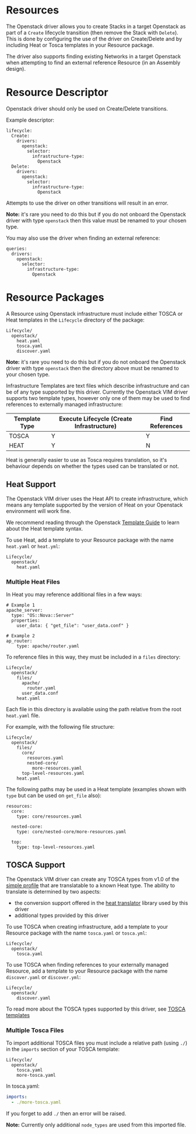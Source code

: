 # Resources

The Openstack driver allows you to create Stacks in a target Openstack as part of a `Create` lifecycle transition (then remove the Stack with `Delete`). This is done by configuring the use of the driver on Create/Delete and by including Heat or Tosca templates in your Resource package. 

The driver also supports finding existing Networks in a target Openstack when attempting to find an external reference Resource (in an Assembly design).

# Resource Descriptor

Openstack driver should only be used on Create/Delete transitions.

Example descriptor:
```
lifecycle:
  Create:
    drivers:
      openstack:
        selector:
          infrastructure-type:
            Openstack
  Delete:
    drivers:
      openstack:
        selector:
          infrastructure-type:
            Openstack
```

Attempts to use the driver on other transitions will result in an error.

**Note:** it's rare you need to do this but if you do not onboard the Openstack driver with type `openstack` then this value must be renamed to your chosen type.

You may also use the driver when finding an external reference:

```
queries:
  drivers:
    openstack:
      selector:
        infrastructure-type:
          Openstack
```

# Resource Packages

A Resource using Openstack infrastructure must include either TOSCA or Heat templates in the `Lifecycle` directory of the package:

```
Lifecycle/
  openstack/
    heat.yaml
    tosca.yaml
    discover.yaml
```

**Note:** it's rare you need to do this but if you do not onboard the Openstack driver with type `openstack` then the directory above must be renamed to your chosen type. 

Infrastructure Templates are text files which describe infrastructure and can be of any type supported by this driver. Currently the Openstack VIM driver supports two template types, however only one of them may be used to find references to externally managed infrastructure:

| Template Type | Execute Lifecycle (Create Infrastructure) | Find References |
| --- | --- | --- |
| TOSCA | Y | Y |
| HEAT | Y | N |

Heat is generally easier to use as Tosca requires translation, so it's behaviour depends on whether the types used can be translated or not.

## Heat Support

The Openstack VIM driver uses the Heat API to create infrastructure, which means any template supported by the version of Heat on your Openstack environment will work fine.

We recommend reading through the Openstack [Template Guide](https://docs.openstack.org/heat/train/template_guide/) to learn about the Heat template syntax.

To use Heat, add a template to your Resource package with the name `heat.yaml` or `heat.yml`:

```
Lifecycle/
  openstack/
    heat.yaml
```

### Multiple Heat Files

In Heat you may reference additional files in a few ways: 

```
# Example 1
apache_server:
  type: "OS::Nova::Server"
  properties: 
    user_data: { "get_file": "user_data.conf" }

# Example 2
ap_router: 
    type: apache/router.yaml
```

To reference files in this way, they must be included in a `files` directory:

```
Lifecycle/
  openstack/
    files/
      apache/
        router.yaml
      user_data.conf
    heat.yaml
```

Each file in this directory is available using the path relative from the root `heat.yaml` file. 

For example, with the following file structure:

```
Lifecycle/
  openstack/
    files/
      core/
        resources.yaml
        nested-core/
          more-resources.yaml
      top-level-resources.yaml
    heat.yaml
```

The following paths may be used in a Heat template (examples shown with `type` but can be used on `get_file` also):

```
resources:
  core: 
    type: core/resources.yaml

  nested-core:
    type: core/nested-core/more-resources.yaml

  top:
    type: top-level-resources.yaml
```

## TOSCA Support

The Openstack VIM driver can create any TOSCA types from v1.0 of the [simple profile](http://docs.oasis-open.org/tosca/TOSCA-Simple-Profile-YAML/v1.0/csprd02/TOSCA-Simple-Profile-YAML-v1.0-csprd02.html) that are translatable to a known Heat type. The ability to translate is determined by two aspects:

- the conversion support offered in the [heat translator](https://github.com/accanto-systems/heat-translator/tree/accanto) library used by this driver
- additional types provided by this driver

To use TOSCA when creating infrastructure, add a template to your Resource package with the name `tosca.yaml` or `tosca.yml`:

```
Lifecycle/
  openstack/
    tosca.yaml
```

To use TOSCA when finding references to your externally managed Resource, add a template to your Resource package with the name `discover.yaml` or `discover.yml`:

```
Lifecycle/
  openstack/
    discover.yaml
```

To read more about the TOSCA types supported by this driver, see [TOSCA templates](./tosca-templates.md)

### Multiple Tosca Files

To import additional TOSCA files you must include a relative path (using `./`) in the `imports` section of your TOSCA template:

```
Lifecycle/
  openstack/
    tosca.yaml
    more-tosca.yaml
```

In tosca.yaml:
```yaml
imports:
  - ./more-tosca.yaml
```

If you forget to add `./` then an error will be raised. 

**Note:** Currently only additional `node_types` are used from this imported file. 